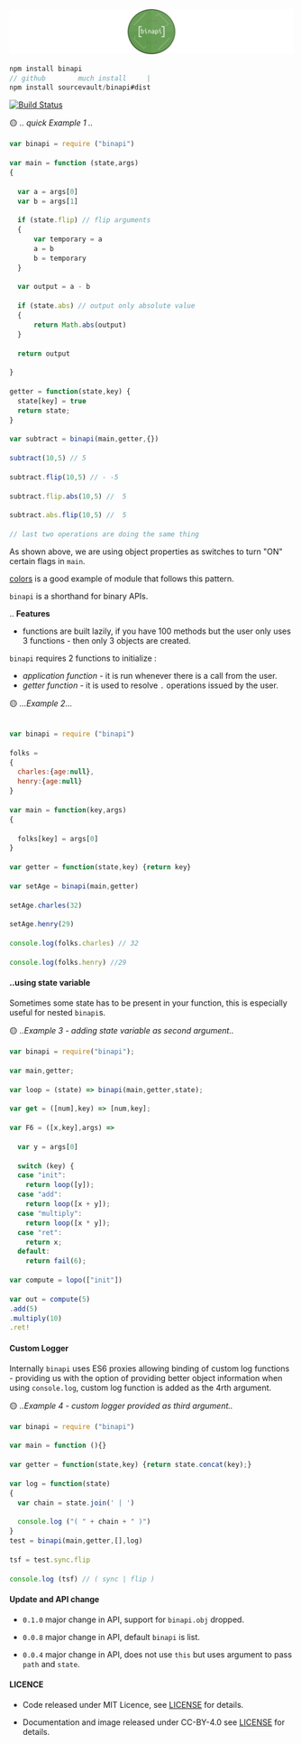 
![](./logo.jpg)

```js
npm install binapi
// github        much install     |
npm install sourcevault/binapi#dist
```

[![Build Status](https://travis-ci.org/sourcevault/binapi.svg?branch=dev)](https://travis-ci.org/sourcevault/binapi)

🟡 *.. quick Example 1 ..*

```js
var binapi = require ("binapi")

var main = function (state,args)
{

  var a = args[0]
  var b = args[1]

  if (state.flip) // flip arguments
  {
      var temporary = a
      a = b
      b = temporary
  }

  var output = a - b

  if (state.abs) // output only absolute value
  {
      return Math.abs(output)
  }

  return output

}

getter = function(state,key) {
  state[key] = true
  return state;
}

var subtract = binapi(main,getter,{})

subtract(10,5) // 5

subtract.flip(10,5) // - -5

subtract.flip.abs(10,5) //  5

subtract.abs.flip(10,5) //  5

// last two operations are doing the same thing

```

As shown above, we are using object properties as switches to turn "ON" certain flags in `main`.

[colors](https://www.npmjs.com/package/colors) is a good example of module that follows this pattern.

`binapi` is a shorthand for binary APIs.

.. **Features**

 - functions are built lazily, if you have 100 methods but the user only uses 3 functions - then only 3 objects are created.

`binapi` requires 2 functions to initialize :

- *application function* - it is run whenever there is a call from the user.
- *getter function* - it is used to resolve `.` operations issued by the user.


🟡 *...Example 2...*

```js

var binapi = require ("binapi")

folks =
{
  charles:{age:null},
  henry:{age:null}
}

var main = function(key,args)
{

  folks[key] = args[0]
}

var getter = function(state,key) {return key}

var setAge = binapi(main,getter)

setAge.charles(32)

setAge.henry(29)

console.log(folks.charles) // 32

console.log(folks.henry) //29

```

#### ..using state variable

Sometimes some state has to be present in your function, this is especially useful for nested `binapi`s.

🟡 *..Example 3 - adding state variable as second argument..*

```js
var binapi = require("binapi");

var main,getter;

var loop = (state) => binapi(main,getter,state);

var get = ([num],key) => [num,key];

var F6 = ([x,key],args) =>

  var y = args[0]

  switch (key) {
  case "init":
    return loop([y]);
  case "add":
    return loop([x + y]);
  case "multiply":
    return loop([x * y]);
  case "ret":
    return x;
  default:
    return fail(6);

var compute = lopo(["init"])

var out = compute(5)
.add(5)
.multiply(10)
.ret!
```

#### Custom Logger

Internally `binapi` uses ES6 proxies allowing binding of custom log functions - providing us with the option of providing better object information when using `console.log`, custom log function is added as the 4rth argument.


🟡 *..Example 4 - custom logger provided as third argument..*

```js
var binapi = require ("binapi")

var main = function (){}

var getter = function(state,key) {return state.concat(key);}

var log = function(state)
{
  var chain = state.join(' | ')

  console.log ("( " + chain + " )")
}
test = binapi(main,getter,[],log)

tsf = test.sync.flip

console.log (tsf) // ( sync | flip )
```

#### Update and API change

- `0.1.0` major change in API, support for `binapi.obj` dropped.

- `0.0.8` major change in API, default `binapi` is list.

- `0.0.4` major change in API, does not use `this` but uses argument to pass `path` and `state`.

#### LICENCE

- Code released under MIT Licence, see [LICENSE](https://github.com/sourcevault/binapi/blob/dist/LICENCE) for details.

- Documentation and image released under CC-BY-4.0 see [LICENSE](https://github.com/sourcevault/binapi/blob/dev/LICENCE1) for details.
